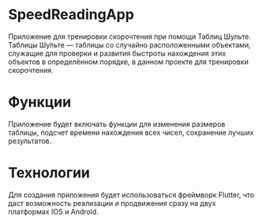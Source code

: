 # SpeedReadingApp
Приложение для тренировки скорочтения при помощи Таблиц Шульте. Таблицы Шу́льте — таблицы со случайно расположенными объектами, служащие для проверки и развития быстроты нахождения этих объектов в определённом порядке, в данном проекте для тренировки скорочтения.
# Функции
Приложение будет включать функции для изменения размеров таблицы, подсчет времени нахождения всех чисел, сохранение лучших результатов.
# Технологии
Для создания приложения будет использоваться фреймворк Flutter, что даст возможность реализации и продвижения сразу на двух платформах IOS и Android.
